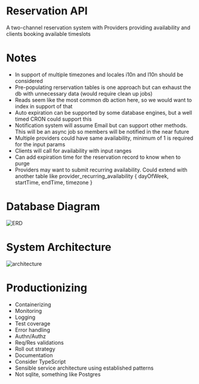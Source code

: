 # Reservation API

A two-channel reservation system with Providers providing availability and clients booking available timeslots

# Notes

- In support of multiple timezones and locales i10n and l10n should be considered
- Pre-populating rerservation tables is one approach but can exhaust the db with unnecessary data (would require clean up jobs)
- Reads seem like the most common db action here, so we would want to index in support of that
- Auto expiration can be supported by some database engines, but a well timed CRON could support this
- Notification system will assume Email but can support other methods. This will be an async job so members will be notified in the near future
- Multiple providers could have same availability, minimum of 1 is required for the input params
- Clients will call for availability with input ranges
- Can add expiration time for the reservation record to know when to purge
- Providers may want to submit recurring availability. Could extend with another table like provider_recurring_availability { dayOfWeek, startTime, endTime, timezone }

# Database Diagram

![ERD](https://i.imgur.com/kQoEdok.png)

# System Architecture

![architecture](https://i.imgur.com/H4OG7uc.png)

# Productionizing

- Containerizing
- Monitoring
- Logging
- Test coverage
- Error handling
- Authn/Authz
- Req/Res validations
- Roll out strategy
- Documentation
- Consider TypeScript
- Sensible service architecture using established patterns
- Not sqlite, something like Postgres
